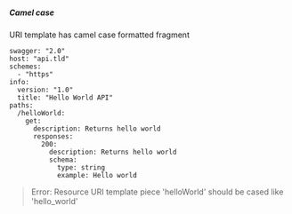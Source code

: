 ##### Camel case

URI template has camel case formatted fragment

```
swagger: "2.0"
host: "api.tld"
schemes:
  - "https"
info:
  version: "1.0"
  title: "Hello World API"
paths:
  /helloWorld:
    get:
      description: Returns hello world
      responses:
        200:
          description: Returns hello world
          schema:
            type: string
            example: Hello world
```

> Error: Resource URI template piece 'helloWorld' should be cased like 'hello_world'